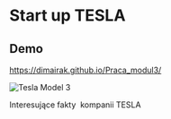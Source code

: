 # Start up TESLA

## Demo

https://dimairak.github.io/Praca_modul3/

![Tesla Model 3](https://i.postimg.cc/V6mTRWTF/4b48120ce9405b841567933598151.jpg)

Interesujące fakty  kompanii TESLA